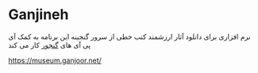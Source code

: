 # Ganjineh
 نرم افزاری برای دانلود آثار ارزشمند کتب خطی از سرور گنجینه
این برنامه به کمک آی پی آی های [گنجور](https://ganjgah.ir/) کار می کند

https://museum.ganjoor.net/
